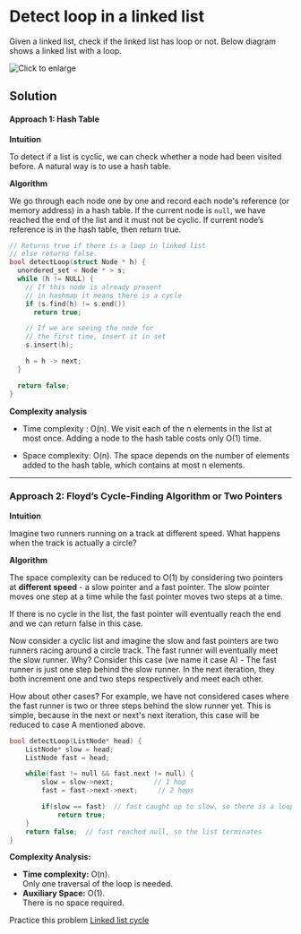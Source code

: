 # Detect loop in a linked list

Given a linked list, check if the linked list has loop or not. Below diagram shows a linked list with a loop.  

![](https://www.geeksforgeeks.org/wp-content/uploads/2009/04/Linked-List-Loop.gif "Click to enlarge")
## Solution

#### Approach 1: Hash Table

**Intuition**

To detect if a list is cyclic, we can check whether a node had been visited before. A natural way is to use a hash table.

**Algorithm**

We go through each node one by one and record each node's reference (or memory address) in a hash table. If the current node is  `null`, we have reached the end of the list and it must not be cyclic. If current node’s reference is in the hash table, then return true.
```c++
// Returns true if there is a loop in linked list
// else returns false.
bool detectLoop(struct Node * h) {
  unordered_set < Node * > s;
  while (h != NULL) {
    // If this node is already present
    // in hashmap it means there is a cycle
    if (s.find(h) != s.end())
      return true;

    // If we are seeing the node for
    // the first time, insert it in set
    s.insert(h);

    h = h -> next;
  }

  return false;
}
```
**Complexity analysis**

-   Time complexity :  O(n). We visit each of the n elements in the list at most once. Adding a node to the hash table costs only O(1) time.
    
-   Space complexity:  O(n). The space depends on the number of elements added to the hash table, which contains at most n elements.
***
### Approach 2: Floyd’s Cycle-Finding Algorithm or Two Pointers

**Intuition**

Imagine two runners running on a track at different speed. What happens when the track is actually a circle?

**Algorithm**

The space complexity can be reduced to O(1) by considering two pointers at  **different speed** - a slow pointer and a fast pointer. The slow pointer moves one step at a time while the fast pointer moves two steps at a time.

If there is no cycle in the list, the fast pointer will eventually reach the end and we can return false in this case.

Now consider a cyclic list and imagine the slow and fast pointers are two runners racing around a circle track. The fast runner will eventually meet the slow runner. Why? Consider this case (we name it case A) - The fast runner is just one step behind the slow runner. In the next iteration, they both increment one and two steps respectively and meet each other.

How about other cases? For example, we have not considered cases where the fast runner is two or three steps behind the slow runner yet. This is simple, because in the next or next's next iteration, this case will be reduced to case A mentioned above.
```c++
bool detectLoop(ListNode* head) {
    ListNode* slow = head;
    ListNode fast = head;

    while(fast != null && fast.next != null) {
        slow = slow->next;          // 1 hop
        fast = fast->next->next;     // 2 hops 

        if(slow == fast)  // fast caught up to slow, so there is a loop
            return true;
    }
    return false;  // fast reached null, so the list terminates
}
```


**Complexity Analysis:**

-   **Time complexity:**  O(n).  
    Only one traversal of the loop is needed.
-   **Auxiliary Space:** O(1).  
    There is no space required.
    
Practice this problem [Linked list cycle](https://leetcode.com/problems/linked-list-cycle/)
